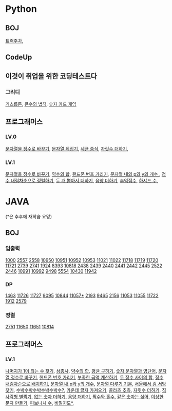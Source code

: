 # Python

## BOJ
[트럭주차](https://github.com/HoyiTT/Problem_Solving/blob/master/PYTHON/BOJ/2979.py),

## CodeUp

## 이것이 취업을 위한 코딩테스트다
### 그리디
[거스름돈](https://github.com/HoyiTT/Problem_Solving/blob/master/PYTHON/ICHICO/3-1.py),
[큰수의 법칙](https://github.com/HoyiTT/Problem_Solving/blob/master/PYTHON/ICHICO/3-2_s.py),
[숫자 카드 게임](https://github.com/HoyiTT/Problem_Solving/blob/master/PYTHON/ICHICO/3-3_s.py)

## 프로그래머스

### LV.0
[문자열을 정수로 바꾸기](https://github.com/HoyiTT/Problem_Solving/blob/master/PYTHON/프로그래머스/LV0/120924.py),
[문자열 뒤집기](https://github.com/HoyiTT/Problem_Solving/blob/master/PYTHON/프로그래머스/LV0/120822.py),
[세균 증식](https://github.com/HoyiTT/Problem_Solving/blob/master/PYTHON/프로그래머스/LV0/120910.py),
[자릿수 더하기](https://github.com/HoyiTT/Problem_Solving/blob/master/PYTHON/프로그래머스/LV0/120906.py),

### LV.1
[문자열을 정수로 바꾸기](https://github.com/HoyiTT/Problem_Solving/blob/master/PYTHON/프로그래머스/LV1/12925.py),
[약수의 합](https://github.com/HoyiTT/Problem_Solving/blob/master/PYTHON/프로그래머스/LV1/12928.py),
[핸드폰 번호 가리기](https://github.com/HoyiTT/Problem_Solving/blob/master/PYTHON/프로그래머스/LV1/12948.py),
[문자열 내의 p와 y의 개수 ](https://github.com/HoyiTT/Problem_Solving/blob/master/PYTHON/프로그래머스/LV1/12916.py),
[정수 내림차순으로 정렬하기](https://github.com/HoyiTT/Problem_Solving/blob/master/PYTHON/프로그래머스/LV1/12933.py),
[두 개 뽑아서 더하기](https://github.com/HoyiTT/Problem_Solving/blob/master/PYTHON/프로그래머스/LV1/68644.py),
[음양 더하기](https://github.com/HoyiTT/Problem_Solving/blob/master/PYTHON/프로그래머스/LV1/76501.py),
[추억점수](https://github.com/HoyiTT/Problem_Solving/blob/master/PYTHON/프로그래머스/LV1/176963.py),
[하샤드 수](https://github.com/HoyiTT/Problem_Solving/blob/master/PYTHON/프로그래머스/LV1/12947.py),


# JAVA
(*은 추후에 재학습 요망)
## BOJ

### 입출력
[1000](https://www.acmicpc.net/problem/1000)
[2557](https://www.acmicpc.net/problem/2557)
[2558](https://www.acmicpc.net/problem/2558)
[10950](https://www.acmicpc.net/problem/10950)
[10951](https://www.acmicpc.net/problem/10951)
[10952](https://www.acmicpc.net/problem/10952)
[10953](https://www.acmicpc.net/problem/10953)
[11021](https://www.acmicpc.net/problem/11021)
[11022](https://www.acmicpc.net/problem/11022)
[11718](https://www.acmicpc.net/problem/11718)
[11719](https://www.acmicpc.net/problem/11719)
[11720](https://www.acmicpc.net/problem/11720)
[11721](https://www.acmicpc.net/problem/11721)
[2739](https://www.acmicpc.net/problem/2739)
[2741](https://www.acmicpc.net/problem/2741)
[1924](https://www.acmicpc.net/problem/1924)
[8393](https://www.acmicpc.net/problem/8393)
[10818](https://www.acmicpc.net/problem/10818)
[2438](https://www.acmicpc.net/problem/2438)
[2439](https://www.acmicpc.net/problem/2439)
[2440](https://www.acmicpc.net/problem/2440)
[2441](https://www.acmicpc.net/problem/2441)
[2442](https://www.acmicpc.net/problem/2442)
[2445](https://www.acmicpc.net/problem/2445)
[2522](https://www.acmicpc.net/problem/2522)
[2446](https://www.acmicpc.net/problem/2446)
[10991](https://www.acmicpc.net/problem/10991)
[10992](https://www.acmicpc.net/problem/10992)
[9498](https://www.acmicpc.net/problem/9498)
[5554](https://www.acmicpc.net/problem/5554)
[10430](https://www.acmicpc.net/problem/10430)
[11942](https://www.acmicpc.net/problem/11942)

### DP
[1463](https://www.acmicpc.net/problem/1463)
[11726](https://www.acmicpc.net/problem/11726)
[11727](https://www.acmicpc.net/problem/11727)
[9095](https://www.acmicpc.net/problem/9095)
[10844](https://www.acmicpc.net/problem/10844)
[11057*](https://www.acmicpc.net/problem/11057)
[2193](https://www.acmicpc.net/problem/2193)
[9465](https://www.acmicpc.net/problem/9465)
[2156](https://www.acmicpc.net/problem/2156)
[11053](https://www.acmicpc.net/problem/11053)
[11055](https://www.acmicpc.net/problem/11055)
[11722](https://www.acmicpc.net/problem/11722)
[1912](https://www.acmicpc.net/problem/1912)
[2579](https://www.acmicpc.net/problem/2579)

### 정렬
[2751](https://www.acmicpc.net/problem/2751)
[11650](https://www.acmicpc.net/problem/11650)
[11651](https://www.acmicpc.net/problem/11651)
[10814](https://www.acmicpc.net/problem/10814)

## 프로그래머스

### LV.1
[나머지가 1이 되는 수 찾기](https://github.com/HoyiTT/Problem_Solving/blob/master/JAVA/%ED%94%84%EB%A1%9C%EA%B7%B8%EB%9E%98%EB%A8%B8%EC%8A%A4/LV1/87389.java),
[삼총사](https://github.com/HoyiTT/Problem_Solving/blob/master/JAVA/%ED%94%84%EB%A1%9C%EA%B7%B8%EB%9E%98%EB%A8%B8%EC%8A%A4/LV1/131705.java),
[약수의 합](https://github.com/HoyiTT/Problem_Solving/blob/master/JAVA/%ED%94%84%EB%A1%9C%EA%B7%B8%EB%9E%98%EB%A8%B8%EC%8A%A4/LV1/12928.java),
[평균 구하기](https://github.com/HoyiTT/Problem_Solving/blob/master/JAVA/%ED%94%84%EB%A1%9C%EA%B7%B8%EB%9E%98%EB%A8%B8%EC%8A%A4/LV1/12944.java),
[숫자 문자열과 영단어](https://github.com/HoyiTT/Problem_Solving/blob/master/JAVA/%ED%94%84%EB%A1%9C%EA%B7%B8%EB%9E%98%EB%A8%B8%EC%8A%A4/LV1/81301.java),
[문자열 정수로 바꾸기](https://github.com/HoyiTT/Problem_Solving/blob/master/JAVA/%ED%94%84%EB%A1%9C%EA%B7%B8%EB%9E%98%EB%A8%B8%EC%8A%A4/LV1/12925.java),
[핸드폰 번호 가리기](https://github.com/HoyiTT/Problem_Solving/blob/master/JAVA/%ED%94%84%EB%A1%9C%EA%B7%B8%EB%9E%98%EB%A8%B8%EC%8A%A4/LV1/12948.java),
[부족한 금액 계산하기](https://github.com/HoyiTT/Problem_Solving/blob/master/JAVA/%ED%94%84%EB%A1%9C%EA%B7%B8%EB%9E%98%EB%A8%B8%EC%8A%A4/LV1/82612.java),
[두 정수 사이의 합](https://github.com/HoyiTT/Problem_Solving/blob/master/JAVA/%ED%94%84%EB%A1%9C%EA%B7%B8%EB%9E%98%EB%A8%B8%EC%8A%A4/LV1/12912.java),
[정수 내림차순으로 배치하기](https://github.com/HoyiTT/Problem_Solving/blob/master/JAVA/%ED%94%84%EB%A1%9C%EA%B7%B8%EB%9E%98%EB%A8%B8%EC%8A%A4/LV1/12933.java),
[문자열 내 p와 y의 개수](https://github.com/HoyiTT/Problem_Solving/blob/master/JAVA/%ED%94%84%EB%A1%9C%EA%B7%B8%EB%9E%98%EB%A8%B8%EC%8A%A4/LV1/12916.java),
[문자열 다루기 기본](https://github.com/HoyiTT/Problem_Solving/blob/master/JAVA/프로그래머스/LV1/12918.java),
[서울에서 김 서방 찾기](https://github.com/HoyiTT/Problem_Solving/blob/master/JAVA/프로그래머스/LV1/12919.java),
[수박수박수박수박수박수?](https://github.com/HoyiTT/Problem_Solving/blob/master/JAVA/프로그래머스/LV1/12922.java),
[가운데 글자 가져오기](https://github.com/HoyiTT/Problem_Solving/blob/master/JAVA/프로그래머스/LV1/12903.java),
[콜라츠 추측](https://github.com/HoyiTT/Problem_Solving/blob/master/JAVA/프로그래머스/LV1/12943.java),
[자릿수 더하기](https://github.com/HoyiTT/Problem_Solving/blob/master/JAVA/프로그래머스/LV1/12931.java),
[직사각형 별찍기](https://github.com/HoyiTT/Problem_Solving/blob/master/JAVA/프로그래머스/LV1/12693.java),
[없는 숫자 더하기](https://github.com/HoyiTT/Problem_Solving/blob/master/JAVA/프로그래머스/LV1/86051.java),
[음양 더하기](https://github.com/HoyiTT/Problem_Solving/blob/master/JAVA/프로그래머스/LV1/76501.java),
[짝수와 홀수](https://github.com/HoyiTT/Problem_Solving/blob/master/JAVA/프로그래머스/LV1/12937.java),
[같은 숫자는 싫어](https://github.com/HoyiTT/Problem_Solving/blob/master/JAVA/프로그래머스/LV1/12906.java),
[이상한 문자 만들기](https://github.com/HoyiTT/Problem_Solving/blob/master/JAVA/프로그래머스/LV1/12930.java),
[피보나치 수](https://github.com/HoyiTT/Problem_Solving/blob/master/JAVA/프로그래머스/LV1/12945.java),
[비밀지도*](https://github.com/HoyiTT/Problem_Solving/blob/master/JAVA/프로그래머스/LV1/17681.java),